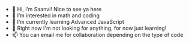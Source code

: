 - 👋 Hi, I’m Saanvi! Nice to see ya here 
- 👀 I’m interested in math and coding
- 🌱 I’m currently learning Advanced JavaScript
- 💞️ Right now I'm not looking for anything, for now just learning!
- 📫 You can email me for collaboration depending on the type of code

<!---
codersaanvi1/codersaanvi1 is a ✨ special ✨ repository because its `README.md` (this file) appears on your GitHub profile.
You can click the Preview link to take a look at your changes.
--->
